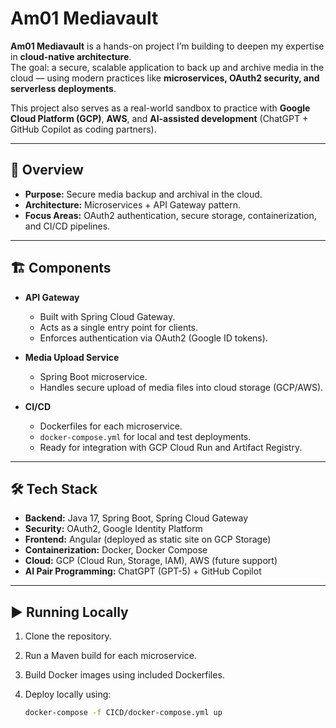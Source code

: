 # Am01 Mediavault  

**Am01 Mediavault** is a hands-on project I’m building to deepen my expertise in **cloud-native architecture**.  
The goal: a secure, scalable application to back up and archive media in the cloud — using modern practices like **microservices, OAuth2 security, and serverless deployments**.  

This project also serves as a real-world sandbox to practice with **Google Cloud Platform (GCP)**, **AWS**, and **AI-assisted development** (ChatGPT + GitHub Copilot as coding partners).  

---

## 🚀 Overview  
- **Purpose:** Secure media backup and archival in the cloud.  
- **Architecture:** Microservices + API Gateway pattern.  
- **Focus Areas:** OAuth2 authentication, secure storage, containerization, and CI/CD pipelines.  

---

## 🏗️ Components  

- **API Gateway**  
  - Built with Spring Cloud Gateway.  
  - Acts as a single entry point for clients.  
  - Enforces authentication via OAuth2 (Google ID tokens).  

- **Media Upload Service**  
  - Spring Boot microservice.  
  - Handles secure upload of media files into cloud storage (GCP/AWS).  

- **CI/CD**  
  - Dockerfiles for each microservice.  
  - `docker-compose.yml` for local and test deployments.  
  - Ready for integration with GCP Cloud Run and Artifact Registry.  

---

## 🛠️ Tech Stack  

- **Backend:** Java 17, Spring Boot, Spring Cloud Gateway  
- **Security:** OAuth2, Google Identity Platform  
- **Frontend:** Angular (deployed as static site on GCP Storage)  
- **Containerization:** Docker, Docker Compose  
- **Cloud:** GCP (Cloud Run, Storage, IAM), AWS (future support)  
- **AI Pair Programming:** ChatGPT (GPT-5) + GitHub Copilot  

---

## ▶️ Running Locally  

1. Clone the repository.  
2. Run a Maven build for each microservice.  
3. Build Docker images using included Dockerfiles.  
4. Deploy locally using:  

   ```bash
   docker-compose -f CICD/docker-compose.yml up
